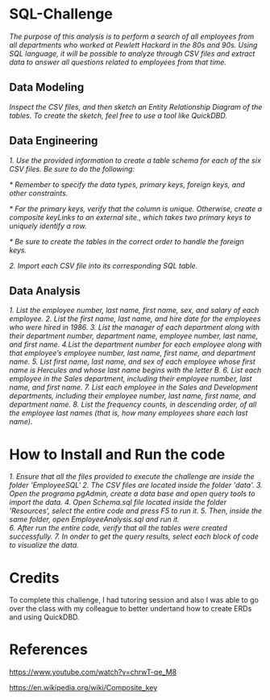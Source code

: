 # SQL-Challenge

_The purpose of this analysis is to perform a search of all employees from all departments who worked at Pewlett Hackard in the 80s and 90s. Using SQL language, it will be possible to analyze through CSV files and extract data to answer all questions related to employees from that time._

## Data Modeling
_Inspect the CSV files, and then sketch an Entity Relationship Diagram of the tables. To create the sketch, feel free to use a tool like QuickDBD._

## Data Engineering
_1. Use the provided information to create a table schema for each of the six CSV files. Be sure to do the following:_

_* Remember to specify the data types, primary keys, foreign keys, and other constraints._

_* For the primary keys, verify that the column is unique. Otherwise, create a composite keyLinks to an external site., which takes two primary keys to uniquely identify a row._

_* Be sure to create the tables in the correct order to handle the foreign keys._

_2. Import each CSV file into its corresponding SQL table._

## Data Analysis

_1. List the employee number, last name, first name, sex, and salary of each employee._
_2. List the first name, last name, and hire date for the employees who were hired in 1986._
_3. List the manager of each department along with their department number, department name, employee number, last name, and first name._
_4.List the department number for each employee along with that employee’s employee number, last name, first name, and department name._
_5. List first name, last name, and sex of each employee whose first name is Hercules and whose last name begins with the letter B._
_6. List each employee in the Sales department, including their employee number, last name, and first name._
_7. List each employee in the Sales and Development departments, including their employee number, last name, first name, and department name._
_8. List the frequency counts, in descending order, of all the employee last names (that is, how many employees share each last name)._

# How to Install and Run the code

_1. Ensure that all the files provided to execute the challenge are inside the folder 'EmployeeSQL'_
_2. The CSV files are located inside the folder 'data'._
_3. Open the programa pgAdmin, create a data base and open query tools to import the data._
_4. Open Schema.sql file located inside the folder 'Resources', select the entire code and press F5 to run it._ 
_5. Then, inside the same folder, open EmployeeAnalysis.sql and run it._   
_6. After run the entire code, verify that all the tables were created successfully._
_7. In onder to get the query results, select each block of code to visualize the data._

# Credits

To complete this challenge, I had tutoring session and also I was able to go over the class with my colleague to better undertand how to create ERDs and using QuickDBD.

# References

https://www.youtube.com/watch?v=chrwT-qe_M8

https://en.wikipedia.org/wiki/Composite_key


